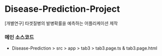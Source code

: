 # Disease-Prediction-Project
 [개별연구] 타겟질병의 발병확률을  예측하는 어플리케이션 제작 


### 메인 소스코드
* Disease-Prediction > src > app > tab3 > tab3.page.ts & tab3.page.html
